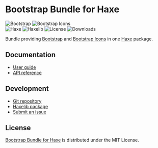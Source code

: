 # Bootstrap Bundle for Haxe
![Bootstrap](https://flat.badgen.net/badge/bootstrap/v5.1.3/blue) ![Bootstrap Icons](https://flat.badgen.net/badge/bootstrap-icons/v1.7.2/blue)  
![Haxe](https://flat.badgen.net/badge/haxe/%3E%3D4.2.0/green) ![Haxelib](https://flat.badgen.net/haxelib/v/bootstrap_bundle) ![License](https://flat.badgen.net/haxelib/license/bootstrap_bundle) ![Downloads](https://flat.badgen.net/haxelib/d/bootstrap_bundle)

Bundle providing [Bootstrap](https://getbootstrap.com) and [Bootstrap Icons](https://icons.getbootstrap.com)
in one [Haxe](https://haxe.org) package.

## Documentation
- [User guide](https://bitbucket.org/cedx/bootstrap.hx/wiki)
- [API reference](https://cedx.github.io/bootstrap.hx)

## Development
- [Git repository](https://bitbucket.org/cedx/bootstrap.hx)
- [Haxelib package](https://lib.haxe.org/p/bootstrap_bundle)
- [Submit an issue](https://bitbucket.org/cedx/bootstrap.hx/issues)

## License
[Bootstrap Bundle for Haxe](https://bitbucket.org/cedx/bootstrap.hx) is distributed under the MIT License.
